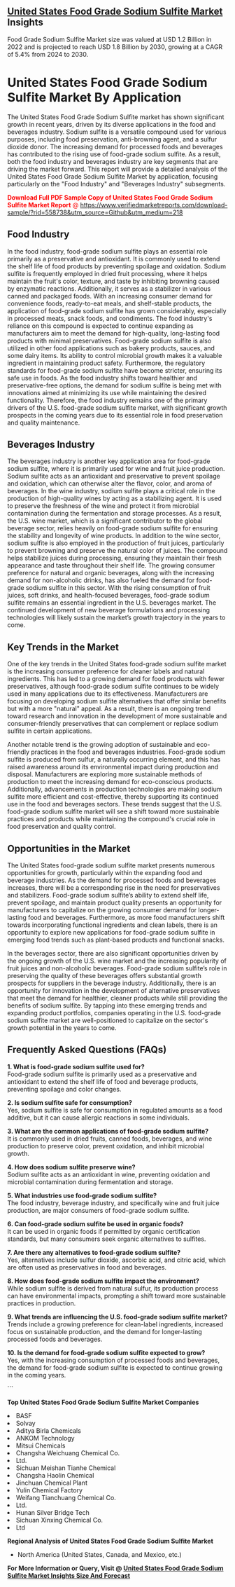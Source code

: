 <h2><a href="https://www.verifiedmarketreports.com/download-sample/?rid=558738&amp;utm_source=Github&amp;utm_medium=218" target="_blank">United States Food Grade Sodium Sulfite Market</a> Insights</h2><p>Food Grade Sodium Sulfite Market size was valued at USD 1.2 Billion in 2022 and is projected to reach USD 1.8 Billion by 2030, growing at a CAGR of 5.4% from 2024 to 2030.</p><p> <h1>United States Food Grade Sodium Sulfite Market By Application</h1> <p>The United States Food Grade Sodium Sulfite market has shown significant growth in recent years, driven by its diverse applications in the food and beverages industry. Sodium sulfite is a versatile compound used for various purposes, including food preservation, anti-browning agent, and a sulfur dioxide donor. The increasing demand for processed foods and beverages has contributed to the rising use of food-grade sodium sulfite. As a result, both the food industry and beverages industry are key segments that are driving the market forward. This report will provide a detailed analysis of the United States Food Grade Sodium Sulfite Market by application, focusing particularly on the "Food Industry" and "Beverages Industry" subsegments. <p><span class=""><span style="color: #ff0000;"><strong>Download Full PDF Sample Copy of United States Food Grade Sodium Sulfite Market Report</strong> @ </span><a href="https://www.verifiedmarketreports.com/download-sample/?rid=558738&amp;utm_source=Github&amp;utm_medium=218" target="_blank">https://www.verifiedmarketreports.com/download-sample/?rid=558738&amp;utm_source=Github&amp;utm_medium=218</a></span></p></p> <h2>Food Industry</h2> <p>In the food industry, food-grade sodium sulfite plays an essential role primarily as a preservative and antioxidant. It is commonly used to extend the shelf life of food products by preventing spoilage and oxidation. Sodium sulfite is frequently employed in dried fruit processing, where it helps maintain the fruit's color, texture, and taste by inhibiting browning caused by enzymatic reactions. Additionally, it serves as a stabilizer in various canned and packaged foods. With an increasing consumer demand for convenience foods, ready-to-eat meals, and shelf-stable products, the application of food-grade sodium sulfite has grown considerably, especially in processed meats, snack foods, and condiments. The food industry's reliance on this compound is expected to continue expanding as manufacturers aim to meet the demand for high-quality, long-lasting food products with minimal preservatives. Food-grade sodium sulfite is also utilized in other food applications such as bakery products, sauces, and some dairy items. Its ability to control microbial growth makes it a valuable ingredient in maintaining product safety. Furthermore, the regulatory standards for food-grade sodium sulfite have become stricter, ensuring its safe use in foods. As the food industry shifts toward healthier and preservative-free options, the demand for sodium sulfite is being met with innovations aimed at minimizing its use while maintaining the desired functionality. Therefore, the food industry remains one of the primary drivers of the U.S. food-grade sodium sulfite market, with significant growth prospects in the coming years due to its essential role in food preservation and quality maintenance. <h2>Beverages Industry</h2> <p>The beverages industry is another key application area for food-grade sodium sulfite, where it is primarily used for wine and fruit juice production. Sodium sulfite acts as an antioxidant and preservative to prevent spoilage and oxidation, which can otherwise alter the flavor, color, and aroma of beverages. In the wine industry, sodium sulfite plays a critical role in the production of high-quality wines by acting as a stabilizing agent. It is used to preserve the freshness of the wine and protect it from microbial contamination during the fermentation and storage processes. As a result, the U.S. wine market, which is a significant contributor to the global beverage sector, relies heavily on food-grade sodium sulfite for ensuring the stability and longevity of wine products. In addition to the wine sector, sodium sulfite is also employed in the production of fruit juices, particularly to prevent browning and preserve the natural color of juices. The compound helps stabilize juices during processing, ensuring they maintain their fresh appearance and taste throughout their shelf life. The growing consumer preference for natural and organic beverages, along with the increasing demand for non-alcoholic drinks, has also fueled the demand for food-grade sodium sulfite in this sector. With the rising consumption of fruit juices, soft drinks, and health-focused beverages, food-grade sodium sulfite remains an essential ingredient in the U.S. beverages market. The continued development of new beverage formulations and processing technologies will likely sustain the market’s growth trajectory in the years to come. <h2>Key Trends in the Market</h2> <p>One of the key trends in the United States food-grade sodium sulfite market is the increasing consumer preference for cleaner labels and natural ingredients. This has led to a growing demand for food products with fewer preservatives, although food-grade sodium sulfite continues to be widely used in many applications due to its effectiveness. Manufacturers are focusing on developing sodium sulfite alternatives that offer similar benefits but with a more "natural" appeal. As a result, there is an ongoing trend toward research and innovation in the development of more sustainable and consumer-friendly preservatives that can complement or replace sodium sulfite in certain applications.</p> <p>Another notable trend is the growing adoption of sustainable and eco-friendly practices in the food and beverages industries. Food-grade sodium sulfite is produced from sulfur, a naturally occurring element, and this has raised awareness around its environmental impact during production and disposal. Manufacturers are exploring more sustainable methods of production to meet the increasing demand for eco-conscious products. Additionally, advancements in production technologies are making sodium sulfite more efficient and cost-effective, thereby supporting its continued use in the food and beverages sectors. These trends suggest that the U.S. food-grade sodium sulfite market will see a shift toward more sustainable practices and products while maintaining the compound's crucial role in food preservation and quality control.</p> <h2>Opportunities in the Market</h2> <p>The United States food-grade sodium sulfite market presents numerous opportunities for growth, particularly within the expanding food and beverage industries. As the demand for processed foods and beverages increases, there will be a corresponding rise in the need for preservatives and stabilizers. Food-grade sodium sulfite’s ability to extend shelf life, prevent spoilage, and maintain product quality presents an opportunity for manufacturers to capitalize on the growing consumer demand for longer-lasting food and beverages. Furthermore, as more food manufacturers shift towards incorporating functional ingredients and clean labels, there is an opportunity to explore new applications for food-grade sodium sulfite in emerging food trends such as plant-based products and functional snacks.</p> <p>In the beverages sector, there are also significant opportunities driven by the ongoing growth of the U.S. wine market and the increasing popularity of fruit juices and non-alcoholic beverages. Food-grade sodium sulfite’s role in preserving the quality of these beverages offers substantial growth prospects for suppliers in the beverage industry. Additionally, there is an opportunity for innovation in the development of alternative preservatives that meet the demand for healthier, cleaner products while still providing the benefits of sodium sulfite. By tapping into these emerging trends and expanding product portfolios, companies operating in the U.S. food-grade sodium sulfite market are well-positioned to capitalize on the sector's growth potential in the years to come.</p> <h2>Frequently Asked Questions (FAQs)</h2> <p><b>1. What is food-grade sodium sulfite used for?</b><br>Food-grade sodium sulfite is primarily used as a preservative and antioxidant to extend the shelf life of food and beverage products, preventing spoilage and color changes.</p> <p><b>2. Is sodium sulfite safe for consumption?</b><br>Yes, sodium sulfite is safe for consumption in regulated amounts as a food additive, but it can cause allergic reactions in some individuals.</p> <p><b>3. What are the common applications of food-grade sodium sulfite?</b><br>It is commonly used in dried fruits, canned foods, beverages, and wine production to preserve color, prevent oxidation, and inhibit microbial growth.</p> <p><b>4. How does sodium sulfite preserve wine?</b><br>Sodium sulfite acts as an antioxidant in wine, preventing oxidation and microbial contamination during fermentation and storage.</p> <p><b>5. What industries use food-grade sodium sulfite?</b><br>The food industry, beverage industry, and specifically wine and fruit juice production, are major consumers of food-grade sodium sulfite.</p> <p><b>6. Can food-grade sodium sulfite be used in organic foods?</b><br>It can be used in organic foods if permitted by organic certification standards, but many consumers seek organic alternatives to sulfites.</p> <p><b>7. Are there any alternatives to food-grade sodium sulfite?</b><br>Yes, alternatives include sulfur dioxide, ascorbic acid, and citric acid, which are often used as preservatives in food and beverages.</p> <p><b>8. How does food-grade sodium sulfite impact the environment?</b><br>While sodium sulfite is derived from natural sulfur, its production process can have environmental impacts, prompting a shift toward more sustainable practices in production.</p> <p><b>9. What trends are influencing the U.S. food-grade sodium sulfite market?</b><br>Trends include a growing preference for clean-label ingredients, increased focus on sustainable production, and the demand for longer-lasting processed foods and beverages.</p> <p><b>10. Is the demand for food-grade sodium sulfite expected to grow?</b><br>Yes, with the increasing consumption of processed foods and beverages, the demand for food-grade sodium sulfite is expected to continue growing in the coming years.</p> ```</p><p><strong>Top United States Food Grade Sodium Sulfite Market Companies</strong></p><div data-test-id=""><p><li>BASF</li><li> Solvay</li><li> Aditya Birla Chemicals</li><li> ANKOM Technology</li><li> Mitsui Chemicals</li><li> Changsha Weichuang Chemical Co.</li><li> Ltd.</li><li> Sichuan Meishan Tianhe Chemical</li><li> Changsha Haolin Chemical</li><li> Jinchuan Chemical Plant</li><li> Yulin Chemical Factory</li><li> Weifang Tianchuang Chemical Co.</li><li> Ltd.</li><li> Hunan Silver Bridge Tech</li><li> Sichuan Xinxing Chemical Co.</li><li> Ltd</li></p><div><strong>Regional Analysis of&nbsp;United States Food Grade Sodium Sulfite Market</strong></div><ul><li dir="ltr"><p dir="ltr">North America&nbsp;(United States, Canada, and Mexico, etc.)</p></li></ul><p><strong>For More Information or Query, Visit @&nbsp;</strong><strong><a href="https://www.verifiedmarketreports.com/product/food-grade-sodium-sulfite-market/?utm_source=Github&amp;utm_medium=218" target="_blank">United States Food Grade Sodium Sulfite Market Insights Size And Forecast</a></strong></p></div>
